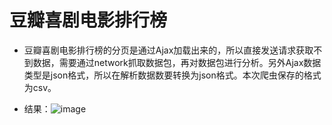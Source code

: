 # 豆瓣喜剧电影排行榜
- 豆瓣喜剧电影排行榜的分页是通过Ajax加载出来的，所以直接发送请求获取不到数据，需要通过network抓取数据包，再对数据包进行分析。另外Ajax数据类型是json格式，所以在解析数据数要转换为json格式。本次爬虫保存的格式为csv。

- 结果：![image]()
